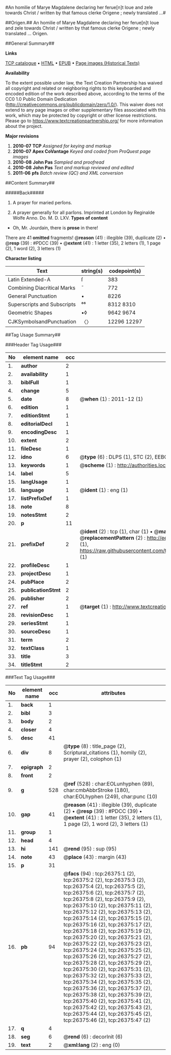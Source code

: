 #An homilie of Marye Magdalene declaring her ferue[n]t loue and zele towards Christ / written by that famous clerke Origene ; newly translated ...#

##Origen.##
An homilie of Marye Magdalene declaring her ferue[n]t loue and zele towards Christ / written by that famous clerke Origene ; newly translated ...
Origen.

##General Summary##

**Links**

[TCP catalogue](http://www.ota.ox.ac.uk/tcp/)  • 
[HTML](http://tei.it.ox.ac.uk/tcp/Texts-HTML/free/A08/A08528.html)  • 
[EPUB](http://tei.it.ox.ac.uk/tcp/Texts-EPUB/free/A08/A08528.epub) • 
[Page images (Historical Texts)](https://historicaltexts.jisc.ac.uk/eebo-23194796e)

**Availability**

To the extent possible under law, the Text Creation Partnership has waived all copyright and related or neighboring rights to this keyboarded and encoded edition of the work described above, according to the terms of the CC0 1.0 Public Domain Dedication (http://creativecommons.org/publicdomain/zero/1.0/). This waiver does not extend to any page images or other supplementary files associated with this work, which may be protected by copyright or other license restrictions. Please go to https://www.textcreationpartnership.org/ for more information about the project.

**Major revisions**

1. __2010-07__ __TCP__ *Assigned for keying and markup*
1. __2010-07__ __Apex CoVantage__ *Keyed and coded from ProQuest page images*
1. __2010-08__ __John Pas__ *Sampled and proofread*
1. __2010-08__ __John Pas__ *Text and markup reviewed and edited*
1. __2011-06__ __pfs__ *Batch review (QC) and XML conversion*

##Content Summary##

#####Back#####

1. A prayer for maried perſons.

1. A prayer generally for all parſons.
Imprinted at London by Reginalde Wolfe Anno. Do. M. D. LXV.
**Types of content**

  * Oh, Mr. Jourdain, there is **prose** in there!

There are 41 **omitted** fragments! 
 @__reason__ (41) : illegible (39), duplicate (2)  •  @__resp__ (39) : #PDCC (39)  •  @__extent__ (41) : 1 letter (35), 2 letters (1), 1 page (2), 1 word (2), 3 letters (1)

**Character listing**


|Text|string(s)|codepoint(s)|
|---|---|---|
|Latin Extended-A|ſ|383|
|Combining             Diacritical Marks|̄|772|
|General Punctuation|•|8226|
|Superscripts             and Subscripts|⁸⁶|8312 8310|
|Geometric Shapes|▪◊|9642 9674|
|CJKSymbolsandPunctuation|〈〉|12296 12297|

##Tag Usage Summary##

###Header Tag Usage###

|No|element name|occ|attributes|
|---|---|---|---|
|1.|__author__|2||
|2.|__availability__|1||
|3.|__biblFull__|1||
|4.|__change__|5||
|5.|__date__|8| @__when__ (1) : 2011-12 (1)|
|6.|__edition__|1||
|7.|__editionStmt__|1||
|8.|__editorialDecl__|1||
|9.|__encodingDesc__|1||
|10.|__extent__|2||
|11.|__fileDesc__|1||
|12.|__idno__|6| @__type__ (6) : DLPS (1), STC (2), EEBO-CITATION (1), OCLC (1), VID (1)|
|13.|__keywords__|1| @__scheme__ (1) : http://authorities.loc.gov/ (1)|
|14.|__label__|5||
|15.|__langUsage__|1||
|16.|__language__|1| @__ident__ (1) : eng (1)|
|17.|__listPrefixDef__|1||
|18.|__note__|8||
|19.|__notesStmt__|2||
|20.|__p__|11||
|21.|__prefixDef__|2| @__ident__ (2) : tcp (1), char (1)  •  @__matchPattern__ (2) : ([0-9\-]+):([0-9IVX]+) (1), (.+) (1)  •  @__replacementPattern__ (2) : http://eebo.chadwyck.com/downloadtiff?vid=$1&page=$2 (1), https://raw.githubusercontent.com/textcreationpartnership/Texts/master/tcpchars.xml#$1 (1)|
|22.|__profileDesc__|1||
|23.|__projectDesc__|1||
|24.|__pubPlace__|2||
|25.|__publicationStmt__|2||
|26.|__publisher__|2||
|27.|__ref__|1| @__target__ (1) : http://www.textcreationpartnership.org/docs/. (1)|
|28.|__revisionDesc__|1||
|29.|__seriesStmt__|1||
|30.|__sourceDesc__|1||
|31.|__term__|2||
|32.|__textClass__|1||
|33.|__title__|3||
|34.|__titleStmt__|2||


###Text Tag Usage###

|No|element name|occ|attributes|
|---|---|---|---|
|1.|__back__|1||
|2.|__bibl__|3||
|3.|__body__|2||
|4.|__closer__|4||
|5.|__desc__|41||
|6.|__div__|8| @__type__ (8) : title_page (2), Scriptural_citations (1), homily (2), prayer (2), colophon (1)|
|7.|__epigraph__|2||
|8.|__front__|2||
|9.|__g__|528| @__ref__ (528) : char:EOLunhyphen (89), char:cmbAbbrStroke (180), char:EOLhyphen (249), char:punc (10)|
|10.|__gap__|41| @__reason__ (41) : illegible (39), duplicate (2)  •  @__resp__ (39) : #PDCC (39)  •  @__extent__ (41) : 1 letter (35), 2 letters (1), 1 page (2), 1 word (2), 3 letters (1)|
|11.|__group__|1||
|12.|__head__|4||
|13.|__hi__|141| @__rend__ (95) : sup (95)|
|14.|__note__|43| @__place__ (43) : margin (43)|
|15.|__p__|31||
|16.|__pb__|94| @__facs__ (94) : tcp:26375:1 (2), tcp:26375:2 (2), tcp:26375:3 (2), tcp:26375:4 (2), tcp:26375:5 (2), tcp:26375:6 (2), tcp:26375:7 (2), tcp:26375:8 (2), tcp:26375:9 (2), tcp:26375:10 (2), tcp:26375:11 (2), tcp:26375:12 (2), tcp:26375:13 (2), tcp:26375:14 (2), tcp:26375:15 (2), tcp:26375:16 (2), tcp:26375:17 (2), tcp:26375:18 (2), tcp:26375:19 (2), tcp:26375:20 (2), tcp:26375:21 (2), tcp:26375:22 (2), tcp:26375:23 (2), tcp:26375:24 (2), tcp:26375:25 (2), tcp:26375:26 (2), tcp:26375:27 (2), tcp:26375:28 (2), tcp:26375:29 (2), tcp:26375:30 (2), tcp:26375:31 (2), tcp:26375:32 (2), tcp:26375:33 (2), tcp:26375:34 (2), tcp:26375:35 (2), tcp:26375:36 (2), tcp:26375:37 (2), tcp:26375:38 (2), tcp:26375:39 (2), tcp:26375:40 (2), tcp:26375:41 (2), tcp:26375:42 (2), tcp:26375:43 (2), tcp:26375:44 (2), tcp:26375:45 (2), tcp:26375:46 (2), tcp:26375:47 (2)|
|17.|__q__|4||
|18.|__seg__|6| @__rend__ (6) : decorInit (6)|
|19.|__text__|2| @__xml:lang__ (2) : eng (0)|
